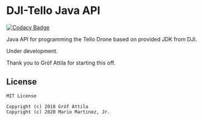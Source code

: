 # DJI-Tello Java API

[![Codacy Badge](https://api.codacy.com/project/badge/Grade/0d1fa49ccd61483dab3cf66438c6b76c)](https://app.codacy.com/app/radioku5e/dji-tello?utm_source=github.com&utm_medium=referral&utm_content=grofattila/dji-tello&utm_campaign=Badge_Grade_Dashboard)


Java API for programming the Tello Drone based on provided JDK from DJI. 

Under development. 

Thank you to Gróf Attila for starting this off.

## License
```
MIT License

Copyright (c) 2018 Gróf Attila
Copyright (c) 2020 Mario Martinez, Jr.
```
